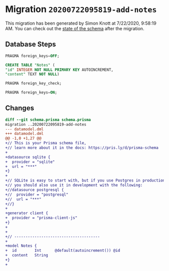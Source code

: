 # Migration `20200722095819-add-notes`

This migration has been generated by Simon Knott at 7/22/2020, 9:58:19 AM.
You can check out the [state of the schema](./schema.prisma) after the migration.

## Database Steps

```sql
PRAGMA foreign_keys=OFF;

CREATE TABLE "Notes" (
"id" INTEGER NOT NULL PRIMARY KEY AUTOINCREMENT,
"content" TEXT NOT NULL)

PRAGMA foreign_key_check;

PRAGMA foreign_keys=ON;
```

## Changes

```diff
diff --git schema.prisma schema.prisma
migration ..20200722095819-add-notes
--- datamodel.dml
+++ datamodel.dml
@@ -1,0 +1,27 @@
+// This is your Prisma schema file,
+// learn more about it in the docs: https://pris.ly/d/prisma-schema
+
+datasource sqlite {
+  provider = "sqlite"
+  url = "***"
+}
+
+// SQLite is easy to start with, but if you use Postgres in production
+// you should also use it in development with the following:
+//datasource postgresql {
+//  provider = "postgresql"
+//  url = "***"
+//}
+
+generator client {
+  provider = "prisma-client-js"
+}
+
+
+// --------------------------------------
+
+model Notes {
+  id        Int      @default(autoincrement()) @id
+  content   String
+}
+
```


